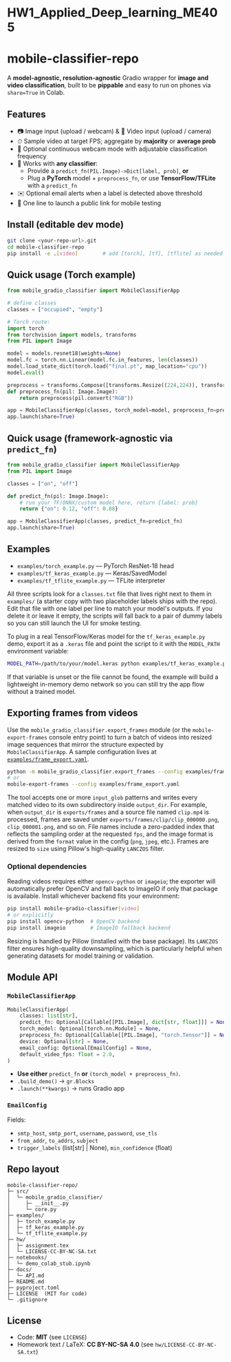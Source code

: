 # HW1_Applied_Deep_learning_ME405

# mobile-classifier-repo

A **model-agnostic, resolution-agnostic** Gradio wrapper for **image and video classification**, built to be **pippable** and easy to run on phones via `share=True` in Colab.

## Features
- 📷 Image input (upload / webcam) & 🎥 Video input (upload / camera)
- ⏱ Sample video at target FPS; aggregate by **majority** or **average prob**
- 🔁 Optional continuous webcam mode with adjustable classification frequency
- 🔌 Works with **any classifier**:
  - Provide a `predict_fn(PIL.Image)->Dict[label, prob]`, **or**
  - Plug a **PyTorch** model + `preprocess_fn`, or use **TensorFlow/TFLite** with a `predict_fn`
- ✉️ Optional email alerts when a label is detected above threshold
- 📱 One line to launch a public link for mobile testing

## Install (editable dev mode)
```bash
git clone <your-repo-url>.git
cd mobile-classifier-repo
pip install -e .[video]        # add [torch], [tf], [tflite] as needed
```

## Quick usage (Torch example)
```python
from mobile_gradio_classifier import MobileClassifierApp

# define classes
classes = ["occupied", "empty"]

# Torch route:
import torch
from torchvision import models, transforms
from PIL import Image

model = models.resnet18(weights=None)
model.fc = torch.nn.Linear(model.fc.in_features, len(classes))
model.load_state_dict(torch.load("final.pt", map_location="cpu"))
model.eval()

preprocess = transforms.Compose([transforms.Resize((224,224)), transforms.ToTensor()])
def preprocess_fn(pil: Image.Image):
    return preprocess(pil.convert("RGB"))

app = MobileClassifierApp(classes, torch_model=model, preprocess_fn=preprocess_fn)
app.launch(share=True)
```

## Quick usage (framework-agnostic via `predict_fn`)
```python
from mobile_gradio_classifier import MobileClassifierApp
from PIL import Image

classes = ["on", "off"]

def predict_fn(pil: Image.Image):
    # run your TF/ONNX/custom model here, return {label: prob}
    return {"on": 0.12, "off": 0.88}

app = MobileClassifierApp(classes, predict_fn=predict_fn)
app.launch(share=True)
```

## Examples
- `examples/torch_example.py` — PyTorch ResNet-18 head
- `examples/tf_keras_example.py` — Keras/SavedModel
- `examples/tf_tflite_example.py` — TFLite interpreter

All three scripts look for a `classes.txt` file that lives right next to them in `examples/` (a starter copy with two placeholder labels ships with the repo).
Edit that file with one label per line to match your model's outputs. If you delete it or leave it empty, the scripts will fall back to a pair of dummy labels so you can still launch the UI for smoke testing.

To plug in a real TensorFlow/Keras model for the `tf_keras_example.py` demo, export it as a `.keras` file and point the script to it with the `MODEL_PATH` environment variable:

```bash
MODEL_PATH=/path/to/your/model.keras python examples/tf_keras_example.py
```
If that variable is unset or the file cannot be found, the example will build a lightweight in-memory demo network so you can still try the app flow without a trained model.

## Exporting frames from videos

Use the `mobile_gradio_classifier.export_frames` module (or the `mobile-export-frames` console entry point) to turn a batch of videos into resized image sequences that mirror the structure expected by `MobileClassifierApp`. A sample configuration lives at [`examples/frame_export.yaml`](examples/frame_export.yaml).

```bash
python -m mobile_gradio_classifier.export_frames --config examples/frame_export.yaml
# or
mobile-export-frames --config examples/frame_export.yaml
```

The tool accepts one or more `input_glob` patterns and writes every matched video to its own subdirectory inside `output_dir`. For example, when `output_dir` is `exports/frames` and a source file named `clip.mp4` is processed, frames are saved under `exports/frames/clip/clip_000000.png`, `clip_000001.png`, and so on. File names include a zero-padded index that reflects the sampling order at the requested `fps`, and the image format is derived from the `format` value in the config (`png`, `jpeg`, etc.). Frames are resized to `size` using Pillow's high-quality `LANCZOS` filter.

### Optional dependencies

Reading videos requires either `opencv-python` or `imageio`; the exporter will automatically prefer OpenCV and fall back to ImageIO if only that package is available. Install whichever backend fits your environment:

```bash
pip install mobile-gradio-classifier[video]
# or explicitly
pip install opencv-python  # OpenCV backend
pip install imageio        # ImageIO fallback backend
```

Resizing is handled by Pillow (installed with the base package). Its `LANCZOS` filter ensures high-quality downsampling, which is particularly helpful when generating datasets for model training or validation.

## Module API

### `MobileClassifierApp`
```python
MobileClassifierApp(
    classes: list[str],
    predict_fn: Optional[Callable[[PIL.Image], dict[str, float]]] = None,
    torch_model: Optional[torch.nn.Module] = None,
    preprocess_fn: Optional[Callable[[PIL.Image], "torch.Tensor"]] = None,
    device: Optional[str] = None,
    email_config: Optional[EmailConfig] = None,
    default_video_fps: float = 2.0,
)
```
- **Use either** `predict_fn` **or** `(torch_model + preprocess_fn)`.
- `.build_demo()` -> `gr.Blocks`
- `.launch(**kwargs)` -> runs Gradio app

### `EmailConfig`
Fields:
- `smtp_host`, `smtp_port`, `username`, `password`, `use_tls`
- `from_addr`, `to_addrs`, `subject`
- `trigger_labels` (list[str] | None), `min_confidence` (float)

## Repo layout
```
mobile-classifier-repo/
├─ src/
│  └─ mobile_gradio_classifier/
│     ├─ __init__.py
│     └─ core.py
├─ examples/
│  ├─ torch_example.py
│  ├─ tf_keras_example.py
│  └─ tf_tflite_example.py
├─ hw/
│  ├─ assignment.tex
│  └─ LICENSE-CC-BY-NC-SA.txt
├─ notebooks/
│  └─ demo_colab_stub.ipynb
├─ docs/
│  └─ API.md
├─ README.md
├─ pyproject.toml
├─ LICENSE  (MIT for code)
└─ .gitignore
```

## License
- Code: **MIT** (see `LICENSE`)
- Homework text / LaTeX: **CC BY-NC-SA 4.0** (see `hw/LICENSE-CC-BY-NC-SA.txt`)
